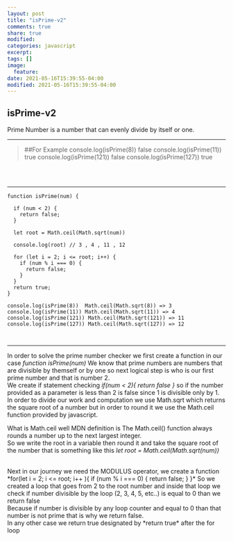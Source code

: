 ```yaml
---
layout: post
title: "isPrime-v2"
comments: true
share: true
modified:
categories: javascript
excerpt:
tags: []
image:
  feature:
date: 2021-05-16T15:39:55-04:00
modified: 2021-05-16T15:39:55-04:00
---
```


## isPrime-v2

Prime Number is a number that can evenly divide by itself or one.

___

> ##For Example
console.log(isPrime(8)) false
console.log(isPrime(11)) true
console.log(isPrime(121)) false
console.log(isPrime(127)) true
##
<br>

___


~~~
function isPrime(num) {
  
  if (num < 2) {
    return false;
  }

  let root = Math.ceil(Math.sqrt(num))

  console.log(root) // 3 , 4 , 11 , 12
  
  for (let i = 2; i <= root; i++) {
    if (num % i === 0) {
      return false;
    }
  }
  return true;
}

console.log(isPrime(8))  Math.ceil(Math.sqrt(8)) => 3
console.log(isPrime(11)) Math.ceil(Math.sqrt(11)) => 4
console.log(isPrime(121)) Math.ceil(Math.sqrt(121)) => 11
console.log(isPrime(127)) Math.ceil(Math.sqrt(127)) => 12



~~~

___

In order to solve the prime number checker we first create a function in our case *function isPrime(num)*
We know that prime numbers are numbers that are divisible by themself or by one so next logical step is who is our first prime number and that is number 2.
<br>
We create if statement checking *if(num < 2){ return false }* so if the number provided as a parameter is less than 2 is false since 1 is divisible only by 1.
<br>
In order to divide our work and computation we use Math.sqrt which returns the square root of a number but in order to round it we use the Math.ceil function provided by javascript.

What is Math.ceil well MDN definition is The Math.ceil() function always rounds a number up to the next largest integer.
<br>
So we write the root in a variable then round it and take the square root of the number that is something like this *let root = Math.ceil(Math.sqrt(num))*

<br>
Next in our journey we need the MODULUS operator, we create a function <br> 
*for(let i = 2; i <= root; i++ ){
  if (num % i === 0) { 
    return false;
  }
}*
So we created a loop that goes from 2 to the root number and inside that loop we check if number divisible by the loop (2, 3, 4, 5, etc..) is equal to 0 than we return false<br>
Because if number is divisible by any loop counter and equal to 0 than that number is not prime that is why we return false.
<br>
In any other case we return true designated by *return true* after the for loop